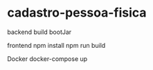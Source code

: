 # cadastro-pessoa-fisica

backend
build
bootJar

frontend
npm install
npm run build

Docker
docker-compose up